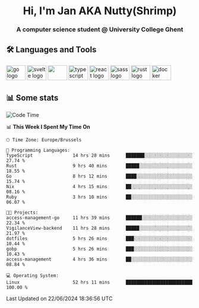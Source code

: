 <h1 align="center">Hi, I'm Jan AKA Nutty(Shrimp)</h1>
<h3 align="center">A computer science student @ University College Ghent</h3>

<h2 align="left">🛠️ Languages and Tools</h2>

###

<div align="left">
  <img src="https://cdn.jsdelivr.net/gh/devicons/devicon/icons/go/go-original.svg" height="40" width="52" alt="go logo"  />
  <img src="https://cdn.jsdelivr.net/gh/devicons/devicon@latest/icons/svelte/svelte-original.svg"  height="40" width="52" alt="svelte logo" />
  <img src="https://cdn.jsdelivr.net/gh/devicons/devicon@latest/icons/tailwindcss/tailwindcss-original.svg" height="40" width="52" />
  <img src="https://cdn.jsdelivr.net/gh/devicons/devicon/icons/typescript/typescript-original.svg" height="40" width="52" alt="typescript logo"  />
  <img src="https://cdn.jsdelivr.net/gh/devicons/devicon/icons/react/react-original.svg" height="40" width="52" alt="react logo"  />
  <img src="https://cdn.jsdelivr.net/gh/devicons/devicon/icons/sass/sass-original.svg" height="40" width="52" alt="sass logo"  />
  <img src="https://cdn.jsdelivr.net/gh/devicons/devicon@latest/icons/rust/rust-original.svg" height="40" width="52" alt="rust logo" />
  <img src="https://cdn.jsdelivr.net/gh/devicons/devicon/icons/docker/docker-original.svg" height="40" width="52" alt="docker logo"  />
</div>

<h2>📊 Some stats</h2>

<!--START_SECTION:waka-->
![Code Time](http://img.shields.io/badge/Code%20Time-4%2C710%20hrs%2047%20mins-blue)

📊 **This Week I Spent My Time On** 

```text
🕑︎ Time Zone: Europe/Brussels

💬 Programming Languages: 
TypeScript               14 hrs 28 mins      ███████░░░░░░░░░░░░░░░░░░   27.74 % 
Rust                     9 hrs 40 mins       █████░░░░░░░░░░░░░░░░░░░░   18.55 % 
Go                       8 hrs 12 mins       ████░░░░░░░░░░░░░░░░░░░░░   15.74 % 
Nix                      4 hrs 15 mins       ██░░░░░░░░░░░░░░░░░░░░░░░   08.16 % 
Ruby                     3 hrs 10 mins       ██░░░░░░░░░░░░░░░░░░░░░░░   06.07 % 

🐱‍💻 Projects: 
access-management-go     11 hrs 39 mins      ██████░░░░░░░░░░░░░░░░░░░   22.34 % 
VigilanceView-backend    11 hrs 28 mins      █████░░░░░░░░░░░░░░░░░░░░   21.97 % 
dotfiles                 5 hrs 26 mins       ███░░░░░░░░░░░░░░░░░░░░░░   10.44 % 
gobp                     5 hrs 26 mins       ███░░░░░░░░░░░░░░░░░░░░░░   10.43 % 
access-management        4 hrs 36 mins       ██░░░░░░░░░░░░░░░░░░░░░░░   08.84 % 

💻 Operating System: 
Linux                    52 hrs 11 mins      █████████████████████████   100.00 % 
```


 Last Updated on 22/06/2024 18:36:56 UTC
<!--END_SECTION:waka-->
